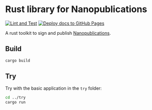 
# Rust library for Nanopublications

[![Lint and Test](https://github.com/vemonet/nanopub-rs/actions/workflows/test.yml/badge.svg)](https://github.com/vemonet/nanopub-rs/actions/workflows/test.yml) [![Deploy docs to GitHub Pages](https://github.com/vemonet/nanopub-rs/actions/workflows/deploy-docs.yml/badge.svg)](https://github.com/vemonet/nanopub-rs/actions/workflows/deploy-docs.yml)

A rust toolkit to sign and publish [Nanopublications](https://nanopub.org).

## Build

```bash
cargo build
```

## Try

Try with the basic application in the `try` folder:

```bash
cd ../try
cargo run
```
